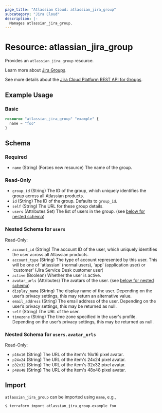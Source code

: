 ```yaml
---
page_title: "Atlassian Cloud: atlassian_jira_group"
subcategory: "Jira Cloud"
description: |-
  Manages atlassian_jira_group.
---
```


# Resource: atlassian_jira_group

Provides an `atlassian_jira_group` resource.

Learn more about [Jira Groups](https://support.atlassian.com/user-management/docs/create-and-update-groups/).

See more details about the [Jira Cloud Platform REST API for Groups](https://developer.atlassian.com/cloud/jira/platform/rest/v3/api-group-groups/#api-group-groups).

## Example Usage

### Basic

```terraform
resource "atlassian_jira_group" "example" {
  name = "foo"
}
```

<!-- schema generated by tfplugindocs -->
## Schema

### Required

- `name` (String) (Forces new resource) The name of the group.

### Read-Only

- `group_id` (String) The ID of the group, which uniquely identifies the group across all Atlassian products.
- `id` (String) The ID of the group. Defaults to `group_id`.
- `self` (String) The URL for these group details.
- `users` (Attributes Set) The list of users in the group. (see [below for nested schema](#nestedatt--users))

<a id="nestedatt--users"></a>
### Nested Schema for `users`

Read-Only:

- `account_id` (String) The account ID of the user, which uniquely identifies the user across all Atlassian products.
- `account_type` (String) The type of account represented by this user. This will be one of 'atlassian' (normal users), 'app' (application user) or 'customer' (Jira Service Desk customer user)
- `active` (Boolean) Whether the user is active.
- `avatar_urls` (Attributes) The avatars of the user. (see [below for nested schema](#nestedatt--users--avatar_urls))
- `display_name` (String) The display name of the user. Depending on the user’s privacy settings, this may return an alternative value.
- `email_address` (String) The email address of the user. Depending on the user’s privacy settings, this may be returned as null.
- `self` (String) The URL of the user.
- `timezone` (String) The time zone specified in the user's profile. Depending on the user’s privacy settings, this may be returned as null.

<a id="nestedatt--users--avatar_urls"></a>
### Nested Schema for `users.avatar_urls`

Read-Only:

- `p16x16` (String) The URL of the item's 16x16 pixel avatar.
- `p24x24` (String) The URL of the item's 24x24 pixel avatar.
- `p32x32` (String) The URL of the item's 32x32 pixel avatar.
- `p48x48` (String) The URL of the item's 48x48 pixel avatar.

## Import

`atlassian_jira_group` can be imported using `name`, e.g.,

```sh
$ terraform import atlassian_jira_group.example foo
```
